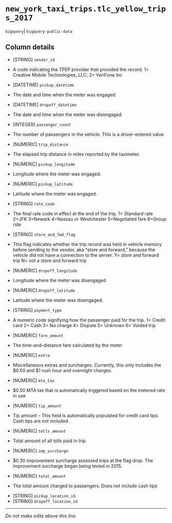 # `new_york_taxi_trips.tlc_yellow_trips_2017`
`bigquery`| `bigquery-public-data`

## Column details
* [STRING]    `vendor_id`
 - A code indicating the TPEP provider that provided the record. 1= Creative Mobile Technologies, LLC; 2= VeriFone Inc
* [DATETIME]  `pickup_datetime`
 - The date and time when the meter was engaged.
* [DATETIME]  `dropoff_datetime`
 - The date and time when the meter was disengaged.
* [INTEGER]   `passenger_count`
 - The number of passengers in the vehicle. This is a driver-entered value
* [NUMERIC]   `trip_distance`
 - The elapsed trip distance in miles reported by the taximeter.
* [NUMERIC]   `pickup_longitude`
 - Longitude where the meter was engaged.
* [NUMERIC]   `pickup_latitude`
 - Latitude where the meter was engaged.
* [STRING]    `rate_code`
 - The final rate code in effect at the end of the trip. 1= Standard rate 2=JFK 3=Newark 4=Nassau or Westchester 5=Negotiated fare 6=Group ride
* [STRING]    `store_and_fwd_flag`
 - This flag indicates whether the trip record was held in vehicle memory before sending to the vendor, aka “store and forward,” because the vehicle did not have a connection to the server. Y= store and forward trip N= not a store and forward trip
* [NUMERIC]   `dropoff_longitude`
 - Longitude where the meter was disengaged
* [NUMERIC]   `dropoff_latitude`
 - Latitude where the meter was disengaged.
* [STRING]    `payment_type`
 - A numeric code signifying how the passenger paid for the trip. 1= Credit card 2= Cash 3= No charge 4= Dispute 5= Unknown 6= Voided trip
* [NUMERIC]   `fare_amount`
 - The time-and-distance fare calculated by the meter
* [NUMERIC]   `extra`
 - Miscellaneous extras and surcharges. Currently, this only includes the $0.50 and $1 rush hour and overnight charges.
* [NUMERIC]   `mta_tax`
 - $0.50 MTA tax that is automatically triggered based on the metered rate in use
* [NUMERIC]   `tip_amount`
 - Tip amount – This field is automatically populated for credit card tips. Cash tips are not included
* [NUMERIC]   `tolls_amount`
 - Total amount of all tolls paid in trip.
* [NUMERIC]   `imp_surcharge`
 - $0.30 improvement surcharge assessed trips at the flag drop. The improvement surcharge began being levied in 2015.
* [NUMERIC]   `total_amount`
 - The total amount charged to passengers. Does not include cash tips
* [STRING]    `pickup_location_id`
* [STRING]    `dropoff_location_id`

-------------------------------------------------------------------------------
*Do not make edits above this line.*
